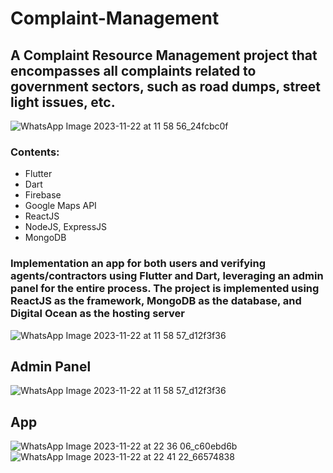 # Complaint-Management
## A Complaint Resource Management project that encompasses all complaints related to government sectors, such as road dumps, street light issues, etc.

![WhatsApp Image 2023-11-22 at 11 58 56_24fcbc0f](https://github.com/agryashu23/Complaint-Management/assets/60836876/aa9c185d-1a19-4896-8fa6-c35f598bb19a)

### Contents:
- Flutter
- Dart
- Firebase
- Google Maps API
- ReactJS
- NodeJS, ExpressJS
- MongoDB
### Implementation an app for both users and verifying agents/contractors using Flutter and Dart, leveraging an admin panel for the entire process. The project is implemented using ReactJS as the framework, MongoDB as the database, and Digital Ocean as the hosting server 
  ![WhatsApp Image 2023-11-22 at 11 58 57_d12f3f36](https://github.com/agryashu23/Complaint-Management/assets/60836876/27338001-6ca2-4a3e-b860-5223d9bedd82 )
  ## Admin Panel
  ![WhatsApp Image 2023-11-22 at 11 58 57_d12f3f36](https://github.com/agryashu23/Complaint-Management/assets/60836876/3030a410-3a79-4a60-b29a-966480385603)

  ## App
  ![WhatsApp Image 2023-11-22 at 22 36 06_c60ebd6b](https://github.com/agryashu23/Complaint-Management/assets/60836876/8b029737-5b1d-4f80-93a3-0cc6c3babf74=100x100)    ![WhatsApp Image 2023-11-22 at 22 41 22_66574838](https://github.com/agryashu23/Complaint-Management/assets/60836876/7479adf4-8a6b-4772-a74f-17d781b66f29)




